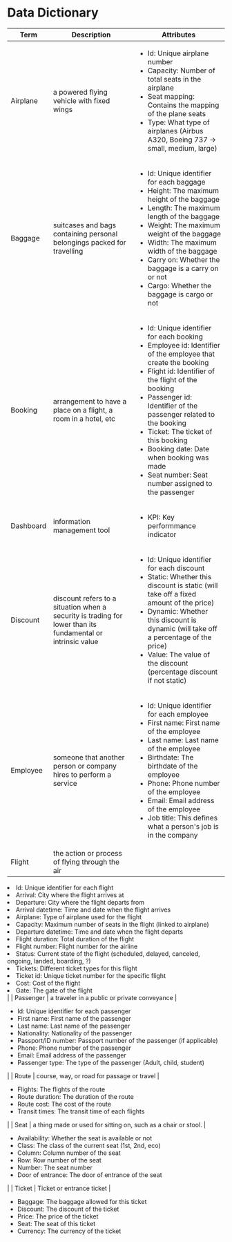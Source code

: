 # Data Dictionary

| Term      | Description | Attributes                                                                                                                                                                                                                                                                                                                                                                                                                                                                                                                                                                                                                                                                                                                                                                                                                                              |
|-----------|-------------|---------------------------------------------------------------------------------------------------------------------------------------------------------------------------------------------------------------------------------------------------------------------------------------------------------------------------------------------------------------------------------------------------------------------------------------------------------------------------------------------------------------------------------------------------------------------------------------------------------------------------------------------------------------------------------------------------------------------------------------------------------------------------------------------------------------------------------------------------------|
| Airplane  |        a powered flying vehicle with fixed wings     | <ul><li>Id: Unique airplane number</li><li>Capacity: Number of total seats in the airplane</li><li>Seat mapping: Contains the mapping of the plane seats</li><li>Type: What type of airplanes (Airbus A320, Boeing 737 -> small, medium, large)</li></ul>                                                                                                                                                                                                                                                                                                                                                                                                                                                                                                                                                                                               |
| Baggage   |      suitcases and bags containing personal belongings packed for travelling       | <ul><li>Id: Unique identifier for each baggage</li><li>Height: The maximum height of the baggage</li><li>Length: The maximum length of the baggage</li><li>Weight: The maximum weight of the baggage</li><li>Width: The maximum width of the baggage</li><li>Carry on: Whether the baggage is a carry on or not</li><li>Cargo: Whether the baggage is cargo or not</li></ul>                                                                                                                                                                                                                                                                                                                                                                                                                                                                            |
| Booking   |      arrangement to have a place on a flight, a room in a hotel, etc       | <ul><li>Id: Unique identifier for each booking</li><li>Employee id: Identifier of the employee that create the booking</li><li>Flight id: Identifier of the flight of the booking</li><li>Passenger id: Identifier of the passenger related to the booking</li><li>Ticket: The ticket of this booking</li><li>Booking date: Date when booking was made</li><li>Seat number: Seat number assigned to the passenger</li></ul>                                                                                                                                                                                                                                                                                                                                                                                                                             |
| Dashboard |       information management tool      | <ul><li>KPI: Key performmance indicator</li></ul>                                                                                                                                                                                                                                                                                                                                                                                                                                                                                                                                                                                                                                                                                                                                                                                                       |
| Discount  |      discount refers to a situation when a security is trading for lower than its fundamental or intrinsic value       | <ul><li>Id: Unique identifier for each discount</li><li>Static: Whether this discount is static (will take off a fixed amount of the price)</li><li>Dynamic: Whether this discount is dynamic (will take off a percentage of the price)</li><li>Value: The value of the discount (percentage discount if not static)</li></ul>                                                                                                                                                                                                                                                                                                                                                                                                                                                                                                                          |
| Employee  |    someone that another person or company hires to perform a service         | <ul><li>Id: Unique identifier for each employee</li><li>First name: First name of the employee</li><li>Last name: Last name of the employee</li><li>Birthdate: The birthdate of the employee</li><li>Phone: Phone number of the employee</li><li>Email: Email address of the employee</li><li>Job title: This defines what a person's job is in the company</li></ul>                                                                                                                                                                                                                                                                                                                                                                                                                                                                                   |
| Flight    |        the action or process of flying through the air     | <ul>
<li>Id: Unique identifier for each flight</li>
<li>Arrival: City where the flight arrives at</li>
<li>Departure: City where the flight departs from</li>
<li>Arrival datetime: Time and date when the flight arrives</li>
<li>Airplane: Type of airplane used for the flight</li>
<li>Capacity: Maximum number of seats in the flight (linked to airplane)</li>
<li>Departure datetime: Time and date when the flight departs</li>
<li>Flight duration: Total duration of the flight</li>
<li>Flight number: Flight number for the airline</li>
<li>Status: Current state of the flight (scheduled, delayed, canceled, ongoing, landed, boarding, ?)</li>
<li>Tickets: Different ticket types for this flight</li>
<li>Ticket id: Unique ticket number for the specific flight</li>
<li>Cost: Cost of the flight</li>
<li>Gate: The gate of the flight</li>

</ul> |
| Passenger |      a traveler in a public or private conveyance       | <ul><li>Id: Unique identifier for each passenger</li><li>First name: First name of the passenger</li><li>Last name: Last name of the passenger</li><li>Nationality: Nationality of the passenger</li><li>Passport/ID number: Passport number of the passenger (if applicable)</li><li>Phone: Phone number of the passenger</li><li>Email: Email address of the passenger</li><li>Passenger type: The type of the passenger (Adult, child, student)</li></ul>                                                                                                                                                                                                                                                                                                                                                                                            |
| Route     |      course, way, or road for passage or travel       | <ul><li>Flights: The flights of the route</li><li>Route duration: The duration of the route</li><li>Route cost: The cost of the route</li><li>Transit times: The transit time of each flights</li></ul>                                                                                                                                                                                                                                                                                                                                                                                                                                                                                                                                                                                                                                                 |
| Seat      |      a thing made or used for sitting on, such as a chair or stool.       | <ul><li>Availability: Whether the seat is available or not</li><li>Class: The class of the current seat (1st, 2nd, eco)</li><li>Column: Column number of the seat</li><li>Row: Row number of the seat</li><li>Number: The seat number</li><li>Door of entrance: The door of entrance of the seat</li></ul>                                                                                                                                                                                                                                                                                                                                                                                                                                                                                                                                              |
| Ticket    |   Ticket or entrance ticket        | <ul><li>Baggage: The baggage allowed for this ticket</li><li>Discount: The discount of the ticket</li><li>Price: The price of the ticket</li><li>Seat: The seat of this ticket</li><li>Currency: The currency of the ticket</li></ul>     



                                                                                                                                                                                                                                                                                                                                                                                                    
